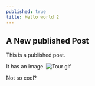 ```yaml
---
published: true
title: Hello world 2
---
```

## A New published Post

This is a published post.

It has an image.
![Tour gif](/images/comp1.gif)

Not so cool?
